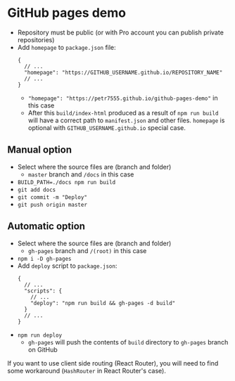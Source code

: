 # GitHub pages demo

- Repository must be public (or with Pro account you can publish private repositories)
- Add `homepage` to `package.json` file:
  ```jsonc
  {
    // ...
    "homepage": "https://GITHUB_USERNAME.github.io/REPOSITORY_NAME"
    // ...
  }
  ```
	- `"homepage": "https://petr7555.github.io/github-pages-demo"` in this case
	- After this `build/index-html` produced as a result of `npm run build` will have a correct path to `manifest.json`
	  and
	  other files. `homepage` is optional with `GITHUB_USERNAME.github.io` special case.

## Manual option

- Select where the source files are (branch and folder)
	- `master` branch and `/docs` in this case
- `BUILD_PATH=./docs npm run build`
- `git add docs`
- `git commit -m "Deploy"`
- `git push origin master`

## Automatic option

- Select where the source files are (branch and folder)
	- `gh-pages` branch and `/(root)` in this case
- `npm i -D gh-pages`
- Add `deploy` script to `package.json`:
  ```jsonc
  {
    // ...
    "scripts": {
      // ...
      "deploy": "npm run build && gh-pages -d build"
    }
    // ...
  }
  ```
- `npm run deploy`
	- `gh-pages` will push the contents of `build` directory to `gh-pages` branch on GitHub

If you want to use client side routing (React Router), you will need to find some workaround (`HashRouter` in React
Router's case).
